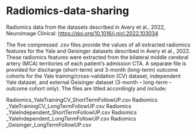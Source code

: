 # Radiomics-data-sharing
Radiomics data from the datasets described in Avery et al., 2022, Neuroimage Clinical: https://doi.org/10.1016/j.nicl.2022.103034

The five compressed .csv files provide the values of all extracted radiomics features for the Yale and Geisinger datasets described in Avery et al., 2022. These radiomics features were extracted from the bilateral middle cerebral artery (MCA) territories of each patient’s admission CTA. A separate file is provided for discharge (short-term) and 3-month (long-term) outcome cohorts for the Yale training/cross-validation (CV) dataset, independent Yale dataset, and external Geisinger dataset (3-month – long-term – outcome cohort only). The files are titled accordingly and include:

Radiomics_YaleTrainingCV_ShortTermFollowUP.csv
Radiomics _YaleTrainingCV_LongTermFollowUP.csv
Radiomics _YaleIndependent_ShortTermFollowUP.csv
Radiomics _YaleIndependent_LongTermFollowUP.csv
Radiomics _Geisinger_LongTermFollowUP.csv

